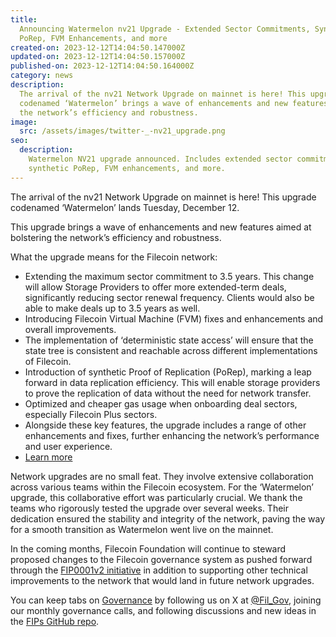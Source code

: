 ```yaml
---
title:
  Announcing Watermelon nv21 Upgrade - Extended Sector Commitments, Synthetic
  PoRep, FVM Enhancements, and more
created-on: 2023-12-12T14:04:50.147000Z
updated-on: 2023-12-12T14:04:50.157000Z
published-on: 2023-12-12T14:04:50.164000Z
category: news
description:
  The arrival of the nv21 Network Upgrade on mainnet is here! This upgrade
  codenamed ‘Watermelon’ brings a wave of enhancements and new features aimed at bolstering
  the network’s efficiency and robustness.
image:
  src: /assets/images/twitter-_-nv21_upgrade.png
seo:
  description:
    Watermelon NV21 upgrade announced. Includes extended sector commitments,
    synthetic PoRep, FVM enhancements, and more.
---
```


The arrival of the nv21 Network Upgrade on mainnet is here! This upgrade codenamed ‘Watermelon’ lands Tuesday, December 12.

This upgrade brings a wave of enhancements and new features aimed at bolstering the network’s efficiency and robustness.

What the upgrade means for the Filecoin network:

- Extending the maximum sector commitment to 3.5 years. This change will allow Storage Providers to offer more extended-term deals, significantly reducing sector renewal frequency. Clients would also be able to make deals up to 3.5 years as well.
- Introducing Filecoin Virtual Machine (FVM) fixes and enhancements and overall improvements.
- The implementation of ‘deterministic state access’ will ensure that the state tree is consistent and reachable across different implementations of Filecoin.
- Introduction of synthetic Proof of Replication (PoRep), marking a leap forward in data replication efficiency. This will enable storage providers to prove the replication of data without the need for network transfer.
- Optimized and cheaper gas usage when onboarding deal sectors, especially Filecoin Plus sectors.
- Alongside these key features, the upgrade includes a range of other enhancements and fixes, further enhancing the network’s performance and user experience.
- [Learn more](https://github.com/filecoin-project/core-devs/blob/master/Network%20Upgrades/v21.md)

Network upgrades are no small feat. They involve extensive collaboration across various teams within the Filecoin ecosystem. For the ‘Watermelon’ upgrade, this collaborative effort was particularly crucial. We thank the teams who rigorously tested the upgrade over several weeks. Their dedication ensured the stability and integrity of the network, paving the way for a smooth transition as Watermelon went live on the mainnet.

In the coming months, Filecoin Foundation will continue to steward proposed changes to the Filecoin governance system as pushed forward through the [FIP0001v2 initiative](https://github.com/filecoin-project/FIPs/pull/850) in addition to supporting other technical improvements to the network that would land in future network upgrades.

You can keep tabs on [Governance](https://fil.org/governance/) by following us on X at [@Fil_Gov](https://twitter.com/fil_gov), joining our monthly governance calls, and following discussions and new ideas in the [FIPs GitHub repo](https://github.com/filecoin-project/FIPs).
